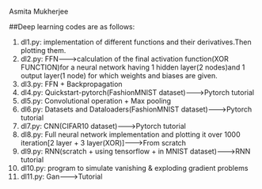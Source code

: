 Asmita Mukherjee

##Deep learning codes are as follows:
1. dl1.py: implementation of different functions and their derivatives.Then plotting them.
2. dl2.py: FFN--->calculation of the final activation function(XOR FUNCTION)for a neural network having 1 hidden layer(2 nodes)and 1 output layer(1 node) for which weights and biases are given.
3. dl3.py: FFN + Backpropagation
4. dl4.py: Quickstart-pytorch(FashionMNIST dataset)--->Pytorch tutorial
5. dl5.py: Convolutional operation + Max pooling
6. dl6.py: Datasets and Dataloaders(FashionMNIST dataset)--->Pytorch tutorial
7. dl7.py: CNN(CIFAR10 dataset)--->Pytorch tutorial
8. dl8.py: Full neural network implementation and plotting it over 1000 iteration[2 layer + 3 layer(XOR)]--->From scratch 
9. dl9.py: RNN(scratch + using tensorflow + in MNIST dataset)--->RNN tutorial
10. dl10.py: program to simulate vanishing & exploding gradient problems
11. dl11.py: Gan--->Tutorial
    
